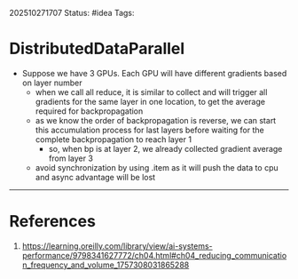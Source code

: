 202510271707
Status: #idea
Tags:

# DistributedDataParallel

- Suppose we have 3 GPUs. Each GPU will have different gradients based on layer number
	- when we call all reduce, it is similar to collect and will trigger all gradients for the same layer in one location, to get the average required for backpropagation
	- as we know the order of backpropagation is reverse, we can start this accumulation process for last layers before waiting for the complete backpropagation to reach layer 1
		- so, when bp is at layer 2, we already collected gradient average from layer 3
	- avoid synchronization by using .item as it will push the data to cpu and async advantage will be lost

---
# References

1. https://learning.oreilly.com/library/view/ai-systems-performance/9798341627772/ch04.html#ch04_reducing_communication_frequency_and_volume_1757308031865288
